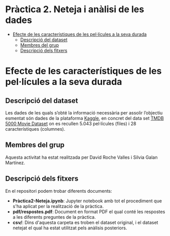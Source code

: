 # Pràctica 2. Neteja i anàlisi de les dades

- [Efecte de les característiques de les pel·lícules a la seva durada](#efecte-de-les-característiques-de-les-pel·lícules-a-la-seva-durada)
    - [Descripció del dataset](#descripció-del-dataset)
    - [Membres del grup](#membres-del-grup)   
    - [Descripció dels fitxers](#descripció-dels-fitxers)    

<!-- /TOC -->

# Efecte de les característiques de les pel·lícules a la seva durada

## Descripció del dataset
Les dades de les quals s’obté la informació necessària per assolir l’objectiu esmentat són dades de la plataforma [Kaggle](https://www.kaggle.com/), en concret del data set [TMDB 5000 Movie Dataset](https://www.kaggle.com/tmdb/tmdb-movie-metadata) on es recullen 5.043 pel·lícules (files) i 28 característiques (columnes).

## Membres del grup

Aquesta activitat ha estat realitzada per David Roche Valles i Silvia Galan Martínez.

## Descripció dels fitxers

En el repositori podem trobar diferents documents:

* **Pràctica2-Neteja.ipynb**: Jupyter notebook amb tot el procediment que s'ha aplicat per la realització de la pràctica.
* **pdf/respostes.pdf**: Document en format PDF el qual conté les respostes a les diferents preguntes de la pràctica.
* **csv/**: Dins d'aquesta carpeta es troben el dataset original, i el dataset netejat el qual ha estat utilitzat pels anàlisis posteriors.


